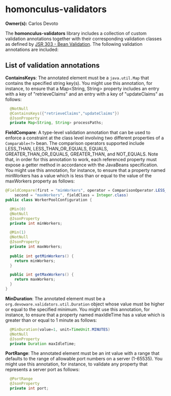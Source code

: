 # homonculus-validators

**Owner(s):** Carlos Devoto

The **homonculus-validators** library includes a collection of custom validation annotations together with their corresponding validation classes as
defined by [JSR 303 - Bean Validation](http://beanvalidation.org/1.0/spec/). The following validation annotations are included:

## List of validation annotations

**ContainsKeys**: The annotated element must be a ```java.util.Map``` that contains the specified string key(s).  You might use this
annotation, for instance, to ensure that a Map<String, String> property includes an entry with a key of "retrieveClaims" and an entry
with a key of "updateClaims" as follows:

```java
  @NotNull
  @ContainsKeys({"retrieveClaims","updateClaims"})
  @JsonProperty
  private Map<String, String> processPaths;
```

**FieldCompare**: A type-level validation annotation that can be used to enforce a constraint at the class level involving two different
properties of a ```Comparable<?>``` bean.  The comparison operators supported include LESS_THAN, LESS_THAN_OR_EQUALS, EQUALS, GREATER_THAN_OR_EQUALS,
GREATER_THAN, and NOT_EQUALS. Note that, in order for this annotation to work, each referenced property must expose a getter method in accordance
with the JavaBeans specification. You might use this annotation, for instance, to ensure that a property named minWorkers has a value
which is less than or equal to the value of the maxWorkers property as follows:

```java
@FieldCompare(first = "minWorkers", operator = ComparisonOperator.LESS_THAN_OR_EQUALS,
    second = "maxWorkers", fieldClass = Integer.class)
public class WorkerPoolConfiguration {

  @Min(0)
  @NotNull
  @JsonProperty
  private int minWorkers;

  @Min(1)
  @NotNull
  @JsonProperty
  private int maxWorkers;
  
  public int getMinWorkers() {
    return minWorkers;
  }

  public int getMaxWorkers() {
    return maxWorkers;
  }  
}
```

**MinDuration**: The annotated element must be a ```org.devoware.validators.util.Duration``` object whose value must be higher or 
equal to the specified minimum. You might use this annotation, for instance, to ensure that a property named maxIdleTime has a value
which is greater than or equal to 1 minute as follows:

```java
  @MinDuration(value=1, unit=TimeUnit.MINUTES)
  @NotNull
  @JsonProperty
  private Duration maxIdleTime;
```

**PortRange**: The annotated element must be an int value with a range that defaults to the range of allowable port numbers on a server
(1-65535).  You might use this annotation, for instance, to validate any property that represents a server port as follows:

```java
  @PortRange
  @JsonProperty
  private int port;
```
